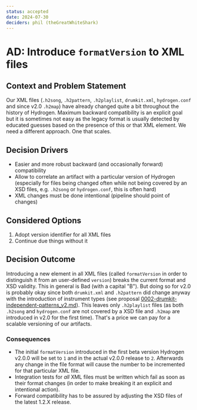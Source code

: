 ```yaml
---
status: accepted
date: 2024-07-30
deciders: phil (theGreatWhiteShark)
---
```


# AD: Introduce `formatVersion` to XML files

## Context and Problem Statement

Our XML files (`.h2song`, `.h2pattern`, `.h2playlist`, `drumkit.xml`,
`hydrogen.conf` and since v2.0 `.h2map`) have already changed quite a bit
throughout the history of Hydrogen. Maximum backward compatibility is an
explicit goal but it is sometimes not easy as the legacy format is usually
detected by educated guesses based on the presence of this or that XML element.
We need a different approach. One that scales.

## Decision Drivers

* Easier and more robust backward (and occasionally forward) compatibility
* Allow to correlate an artifact with a particular version of Hydrogen
  (especially for files being changed often while not being covered by an XSD
  files, e.g. `.h2song` or `hydrogen.conf`, this is often hard)
* XML changes must be done intentional (pipeline should point of changes)

## Considered Options

1. Adopt version identifier for all XML files
2. Continue due things without it

## Decision Outcome

Introducing a new element in all XML files (called `formatVersion` in order to
distinguish it from an user-defined `version`) breaks the current format and XSD
validity. This in general is Bad (with a capital "B"). But doing so for v2.0 is
probably okay since both `drumkit.xml` and `.h2pattern` did change anyway with
the introduction of instrument types (see proposal
[0002-drumkit-independent-patterns_v2.md](../proposals/0002-drumkit-independent-patterns_v2.md)).
This leaves only `.h2playlist` files (as both `.h2song` and `hydrogen.conf` are
not covered by a XSD file and `.h2map` are introduced in v2.0 for the first
time). That's a price we can pay for a scalable versioning of our artifacts.

### Consequences

* The initial `formatVersion` introduced in the first beta version Hydrogen
  v2.0.0 will be set to `1` and in the actual v2.0.0 release to `2`. Afterwards
  any change in the file format will cause the number to be incremented for that
  particular XML file.
* Integration tests for _all_ XML files must be written which fail as soon as
  their format changes (in order to make breaking it an explicit and intentional
  action).
* Forward compatibility has to be assured by adjusting the XSD files of the
  latest 1.2.X release.
